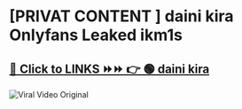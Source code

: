 
 # [PRIVAT CONTENT ] daini kira Onlyfans Leaked ikm1s

## <h2><a href="https://clipsfans.com/daini_kira&ref=git">🔗 Click to LINKS ⏩⏩ 👉 🟢 daini kira </a></h2>

<a href="https://clipsfans.com/daini_kira&ref=git" rel="nofollow" data-target="animated-image.originalLink"><img src="https://i.ibb.co.com/xMMVF88/686577567.gif" alt="Viral Video Original" style="max-width: 100%; display: inline-block;" data-target="animated-image.originalImage"></a>

